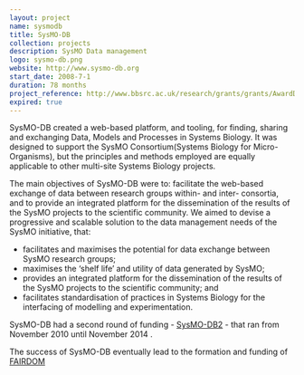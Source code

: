 ```yaml
---
layout: project
name: sysmodb
title: SysMO-DB
collection: projects
description: SysMO Data management
logo: sysmo-db.png
website: http://www.sysmo-db.org
start_date: 2008-7-1
duration: 78 months
project_reference: http://www.bbsrc.ac.uk/research/grants/grants/AwardDetails.aspx?FundingReference=BB/G010218/1
expired: true
---
```


SysMO-DB created a web-based platform, and tooling, for finding, sharing and exchanging Data, Models and Processes in Systems Biology.
It was designed to support the SysMO Consortium(Systems Biology for Micro-Organisms), but the principles and methods employed are equally applicable to other multi-site Systems Biology projects.

The main objectives of SysMO-DB were to: facilitate the web-based exchange of data between research groups within- and inter- consortia,
and to provide an integrated platform for the dissemination of the results of the SysMO projects to the scientific community.
We aimed to devise a progressive and scalable solution to the data management needs of the SysMO initiative, that:

* facilitates and maximises the potential for data exchange between SysMO research groups;
* maximises the ‘shelf life’ and utility of data generated by SysMO;
* provides an integrated platform for the dissemination of the results of the SysMO projects to the scientific community; and
* facilitates standardisation of practices in Systems Biology for the interfacing of modelling and experimentation.

SysMO-DB had a second round of funding - [SysMO-DB2](http://www.bbsrc.ac.uk/research/grants-search/AwardDetails/?FundingReference=BB%2fI004637%2f1) - that ran from November 2010 until November 2014 .

The success of SysMO-DB eventually lead to the formation and funding of [FAIRDOM](/projects/fairdom)